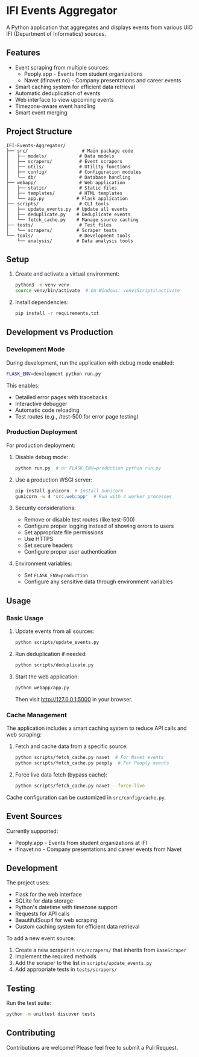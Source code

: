 # IFI Events Aggregator

A Python application that aggregates and displays events from various UiO IFI (Department of Informatics) sources.

## Features

- Event scraping from multiple sources:
  - Peoply.app - Events from student organizations
  - Navet (ifinavet.no) - Company presentations and career events
- Smart caching system for efficient data retrieval
- Automatic deduplication of events
- Web interface to view upcoming events
- Timezone-aware event handling
- Smart event merging

## Project Structure

```
IFI-Events-Aggregator/
├── src/                    # Main package code
│   ├── models/            # Data models
│   ├── scrapers/          # Event scrapers
│   ├── utils/             # Utility functions
│   ├── config/            # Configuration modules
│   └── db/                # Database handling
├── webapp/                # Web application
│   ├── static/            # Static files
│   ├── templates/         # HTML templates
│   └── app.py            # Flask application
├── scripts/               # CLI tools
│   ├── update_events.py  # Update all events
│   ├── deduplicate.py    # Deduplicate events
│   └── fetch_cache.py    # Manage source caching
├── tests/                 # Test files
│   └── scrapers/         # Scraper tests
└── tools/                 # Development tools
    └── analysis/         # Data analysis tools
```

## Setup

1. Create and activate a virtual environment:
   ```bash
   python3 -m venv venv
   source venv/bin/activate  # On Windows: venv\Scripts\activate
   ```

2. Install dependencies:
   ```bash
   pip install -r requirements.txt
   ```

## Development vs Production

### Development Mode
During development, run the application with debug mode enabled:
```bash
FLASK_ENV=development python run.py
```

This enables:
- Detailed error pages with tracebacks
- Interactive debugger
- Automatic code reloading
- Test routes (e.g., /test-500 for error page testing)

### Production Deployment
For production deployment:

1. Disable debug mode:
   ```bash
   python run.py  # or FLASK_ENV=production python run.py
   ```

2. Use a production WSGI server:
   ```bash
   pip install gunicorn  # Install Gunicorn
   gunicorn -w 4 'src.web:app'  # Run with 4 worker processes
   ```

3. Security considerations:
   - Remove or disable test routes (like test-500)
   - Configure proper logging instead of showing errors to users
   - Set appropriate file permissions
   - Use HTTPS
   - Set secure headers
   - Configure proper user authentication

4. Environment variables:
   - Set `FLASK_ENV=production`
   - Configure any sensitive data through environment variables

## Usage

### Basic Usage

1. Update events from all sources:
   ```bash
   python scripts/update_events.py
   ```

2. Run deduplication if needed:
   ```bash
   python scripts/deduplicate.py
   ```

3. Start the web application:
   ```bash
   python webapp/app.py
   ```
   Then visit http://127.0.0.1:5000 in your browser.

### Cache Management

The application includes a smart caching system to reduce API calls and web scraping:

1. Fetch and cache data from a specific source:
   ```bash
   python scripts/fetch_cache.py navet  # For Navet events
   python scripts/fetch_cache.py peoply  # For Peoply events
   ```

2. Force live data fetch (bypass cache):
   ```bash
   python scripts/fetch_cache.py navet --force-live
   ```

Cache configuration can be customized in `src/config/cache.py`.

## Event Sources

Currently supported:
- Peoply.app - Events from student organizations at IFI
- ifinavet.no - Company presentations and career events from Navet

## Development

The project uses:
- Flask for the web interface
- SQLite for data storage
- Python's datetime with timezone support
- Requests for API calls
- BeautifulSoup4 for web scraping
- Custom caching system for efficient data retrieval

To add a new event source:
1. Create a new scraper in `src/scrapers/` that inherits from `BaseScraper`
2. Implement the required methods
3. Add the scraper to the list in `scripts/update_events.py`
4. Add appropriate tests in `tests/scrapers/`

## Testing

Run the test suite:
```bash
python -m unittest discover tests
```

## Contributing

Contributions are welcome! Please feel free to submit a Pull Request. 